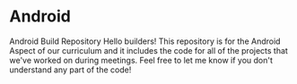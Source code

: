 # Android
Android Build Repository
Hello builders! 
This repository is for the Android Aspect of our curriculum and it includes the code for all of the projects that we've worked on during meetings. 
Feel free to let me know if you don't understand any part of the code!
